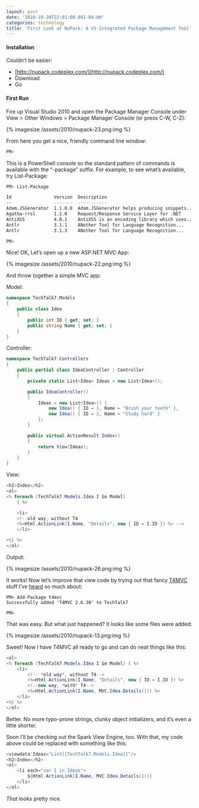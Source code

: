 ```yaml
---
layout: post
date: '2010-10-20T22:01:00.001-04:00'
categories: technology
title: 'First Look at NuPack: A VS-Integrated Package Management Tool'
---
```


#### Installation

Couldn’t be easier: 
* [http://nupack.codeplex.com/](http://nupack.codeplex.com/) 
* Download 
* Go  
  
#### First Run

Fire up Visual Studio 2010 and open the Package Manager Console under View > Other Windows > Package Manager Console (or press C-W, C-Z):

{% imagesize /assets/2010/nupack-23.png:img %}

From here you get a nice, friendly command line window:

```sh
PM>
```

This is a PowerShell console so the standard pattern of commands is available with the “-package” suffix. For example, to see what’s available, try List-Package:

```sh
PM> List-Package

Id                Version  Description 
--                -------  ----------- 
Adam.JSGenerator  1.1.0.0  Adam.JSGenerator helps producing snippets...
Agatha-rrsl       1.2.0    Request/Response Service Layer for .NET 
AntiXSS           4.0.1    AntiXSS is an encoding library which uses...
Antlr             3.1.1    ANother Tool for Language Recognition...
Antlr             3.1.3    ANother Tool for Language Recognition... 

PM> 
```

Nice! OK, Let’s open up a new ASP.NET MVC App:


{% imagesize /assets/2010/nupack-22.png:img %}

And throw together a simple MVC app:

Model:

```cs
namespace TechTalk7.Models
{
    public class Idea
    {
        public int ID { get; set; }
        public string Name { get; set; }
    }
}
```

Controller:
  
```cs
namespace TechTalk7.Controllers
{
    public partial class IdeaController : Controller
    {
        private static List<Idea> Ideas = new List<Idea>();

        public IdeaController()
        {
            Ideas = new List<Idea>() { 
                new Idea() { ID = 1, Name = "Brush your teeth" }, 
                new Idea() { ID = 2, Name = "Study hard" } 
            };
        }

        public virtual ActionResult Index()
        {
            return View(Ideas);
        }
    }
}
```

View:
  
```cs
<h2>Index</h2>
<ol>
<% foreach (TechTalk7.Models.Idea I in Model)
    { %>

    <li>
    <!--old way, without T4
    <%=Html.ActionLink(I.Name, "Details", new { ID = I.ID }) %> -->
    </li>

<%} %>
</ol>
```

Output:

{% imagesize /assets/2010/nupack-26.png:img %}


It works! Now let’s improve that view code by trying out that fancy [T4MVC](http://mvccontrib.codeplex.com/wikipage?title=T4MVC) stuff I’ve [heard](http://channel9.msdn.com/blogs/jongalloway/jon-takes-five-with-david-ebbo-on-t4mvc) so much about:

```
PM> Add-Package t4mvc
Successfully added 'T4MVC 2.6.30' to TechTalk7

PM>
```

That was easy. But what just happened? It looks like some files were added:

{% imagesize /assets/2010/nupack-13.png:img %}

Sweet! Now I have T4MVC all ready to go and can do neat things like this:

```cs
<ol>
<% foreach (TechTalk7.Models.Idea I in Model) { %>
    <li>
        <!-- *old way*, without T4-->
        <%=Html.ActionLink(I.Name, "Details", new { ID = I.ID }) %>
        <!--new way, *with* T4-->
        <%=Html.ActionLink(I.Name, MVC.Idea.Details(1)) %>
    </li>
<%} %>
</ol>
```

Better. No more typo-prone strings, clunky object initializers, and it’s even a little shorter.

Soon I’ll be checking out the Spark View Engine, too. With that, my code above could be replaced with something like this:

```cs
<viewdata Ideas="List[[TechTalk7.Models.Idea]]"/>
<h2>Index</h2>
<ol>
    <li each="var I in Ideas">
        ${Html.ActionLink(I.Name, MVC.Idea.Details(1))}
    </li>
</ol>
```

*That* looks pretty nice. 
